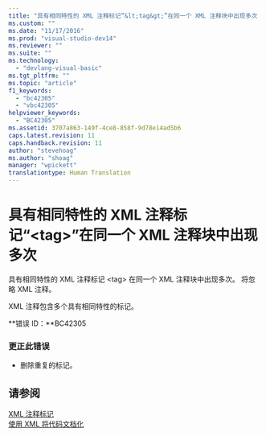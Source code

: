 ```yaml
---
title: "具有相同特性的 XML 注释标记“&lt;tag&gt;”在同一个 XML 注释块中出现多次 | Microsoft Docs"
ms.custom: ""
ms.date: "11/17/2016"
ms.prod: "visual-studio-dev14"
ms.reviewer: ""
ms.suite: ""
ms.technology: 
  - "devlang-visual-basic"
ms.tgt_pltfrm: ""
ms.topic: "article"
f1_keywords: 
  - "bc42305"
  - "vbc42305"
helpviewer_keywords: 
  - "BC42305"
ms.assetid: 3707a863-149f-4ce8-858f-9d78e14ad5b6
caps.latest.revision: 11
caps.handback.revision: 11
author: "stevehoag"
ms.author: "shoag"
manager: "wpickett"
translationtype: Human Translation
---
```

# 具有相同特性的 XML 注释标记“&lt;tag&gt;”在同一个 XML 注释块中出现多次
具有相同特性的 XML 注释标记 \<tag\> 在同一个 XML 注释块中出现多次。 将忽略 XML 注释。  
  
 XML 注释包含多个具有相同特性的标记。  
  
 **错误 ID：**BC42305  
  
### 更正此错误  
  
-   删除重复的标记。  
  
## 请参阅  
 [XML 注释标记](../../visual-basic/language-reference/xmldoc/recommended-xml-tags-for-documentation-comments.md)   
 [使用 XML 将代码文档化](../../visual-basic/programming-guide/program-structure/documenting-your-code-with-xml.md)
